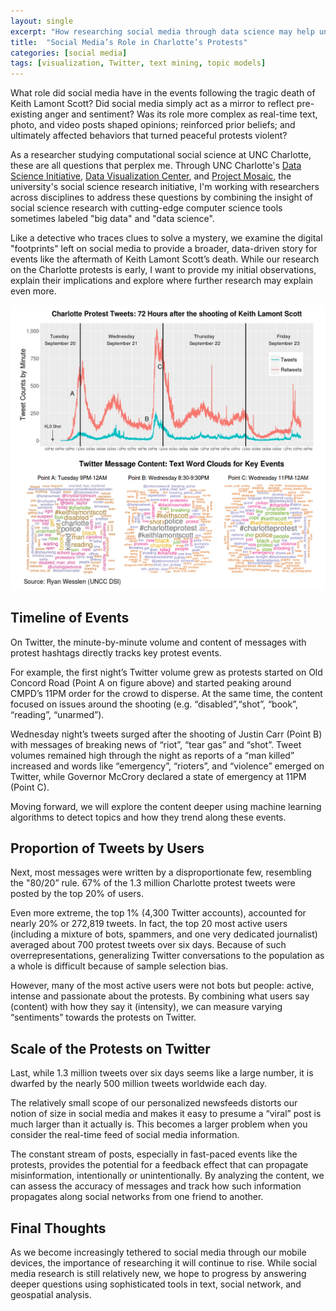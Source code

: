 ```yaml
---
layout: single
excerpt: "How researching social media through data science may help understand Charlotte’s Protests" 
title:  "Social Media’s Role in Charlotte’s Protests"
categories: [social media]
tags: [visualization, Twitter, text mining, topic models]
---
```


What role did social media have in the events following the tragic death of Keith Lamont Scott? Did social media simply act as a mirror to reflect pre-existing anger and sentiment? Was its role more complex as real-time text, photo, and video posts shaped opinions; reinforced prior beliefs; and ultimately affected behaviors that turned peaceful protests violent?

As a researcher studying computational social science at UNC Charlotte, these are all questions that perplex me. Through UNC Charlotte's [Data Science Initiative](http://dsi.uncc.edu), [Data Visualization Center](http://viscenter.uncc.edu/), and [Project Mosaic](http://projectmosaic.uncc.edu), the university's social science research initiative, I'm working with researchers across disciplines to address these questions by combining the insight of social science research with cutting-edge computer science tools sometimes labeled "big data" and "data science".

Like a detective who traces clues to solve a mystery, we examine the digital "footprints" left on social media to provide a broader, data-driven story for events like the aftermath of Keith Lamont Scott’s death. While our research on the Charlotte protests is early, I want to provide my initial observations, explain their implications and explore where further research may explain even more.

![](/images/clt-protest.png)

Timeline of Events
------------------------

On Twitter, the minute-by-minute volume and content of messages with protest hashtags directly tracks key protest events. 

For example, the first night’s Twitter volume grew as protests started on Old Concord Road (Point A on figure above) and started peaking around CMPD’s 11PM order for the crowd to disperse. At the same time, the content focused on issues around the shooting (e.g. “disabled”,“shot”, “book”, “reading”, “unarmed”).

Wednesday night’s tweets surged after the shooting of Justin Carr (Point B) with messages of breaking news of “riot”, “tear gas” and “shot”. Tweet volumes remained high through the night as reports of a “man killed” increased and words like “emergency”, “rioters”, and “violence” emerged on Twitter, while Governor McCrory declared a state of emergency at 11PM (Point C). 

Moving forward, we will explore the content deeper using machine learning algorithms to detect topics and how they trend along these events.


Proportion of Tweets by Users
------------------------

Next, most messages were written by a disproportionate few, resembling the "80/20” rule. 67% of the 1.3 million Charlotte protest tweets were posted by the top 20% of users. 

Even more extreme, the top 1% (4,300 Twitter accounts), accounted for nearly 20% or 272,819 tweets. In fact, the top 20 most active users (including a mixture of bots, spammers, and one very dedicated journalist) averaged about 700 protest tweets over six days. Because of such overrepresentations, generalizing Twitter conversations to the population as a whole is difficult because of sample selection bias. 

However, many of the most active users were not bots but people: active, intense and passionate about the protests. By combining what users say (content) with how they say it (intensity), we can measure varying “sentiments” towards the protests on Twitter.

Scale of the Protests on Twitter
------------------------

Last, while 1.3 million tweets over six days seems like a large number, it is dwarfed by the nearly 500 million tweets worldwide each day. 

The relatively small scope of our personalized newsfeeds distorts our notion of size in social media and makes it easy to presume a “viral” post is much larger than it actually is. This becomes a larger problem when you consider the real-time feed of social media information. 

The constant stream of posts, especially in fast-paced events like the protests, provides the potential for a feedback effect that can propagate misinformation, intentionally or unintentionally. By analyzing the content, we can assess the accuracy of messages and track how such information propagates along social networks from one friend to another. 

Final Thoughts
------------------------

As we become increasingly tethered to social media through our mobile devices, the importance of researching it will continue to rise. While social media research is still relatively new, we hope to progress by answering deeper questions using sophisticated tools in text, social network, and geospatial analysis. 

